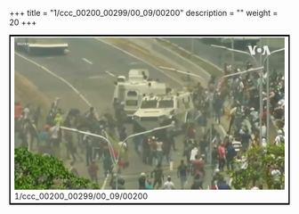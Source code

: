 +++
title = "1/ccc_00200_00299/00_09/00200"
description = ""
weight = 20
+++

<table style="border:2px solid black;max-width:800px;max-height:800px;" 
><tr><td>
<img class="center-fit-jpg"
src="/jpg_/aaa_20190430_NxaOmWaI8sI_00199.jpg">
1/ccc_00200_00299/00_09/00200
</img></td></tr></table>
